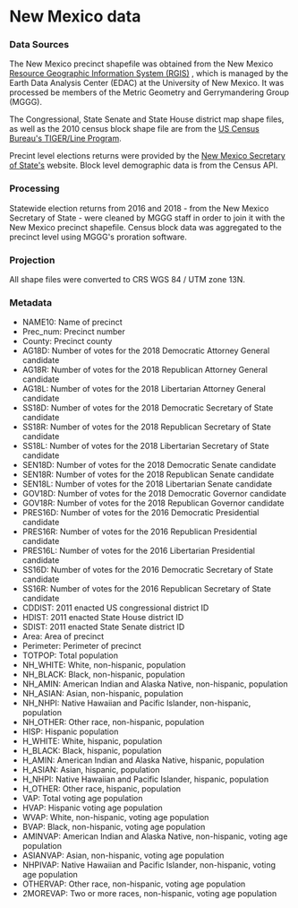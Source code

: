 # New Mexico data

### Data Sources ###

The New Mexico precinct shapefile was obtained from the New Mexico [Resource Geographic Information System (RGIS)](http://rgis.unm.edu/rgis6/) , which is managed by the Earth Data Analysis Center (EDAC) at the University of New Mexico. It was processed be members of the Metric Geometry and Gerrymandering Group (MGGG).

The Congressional, State Senate and State House district map shape files, as well as the 2010 census block shape file are from the [US Census Bureau's TIGER/Line Program](https://www.census.gov/geographies/mapping-files/time-series/geo/tiger-line-file.html). 

Precint level elections returns were provided by the  [New Mexico Secretary of State's](https://www.sos.state.nm.us/voting-and-elections/election-results/past-election-results-2018/) website. Block level demographic data is from the Census API.

### Processing ###

Statewide election returns from 2016 and 2018 - from the New Mexico Secretary of State - were cleaned by MGGG staff in order to join it with the New Mexico precinct shapefile. Census block data was aggregated to the precinct level using MGGG's proration software.

### Projection ###
All shape files were converted to CRS WGS 84 / UTM zone 13N.

### Metadata ###

* NAME10: Name of precinct
* Prec_num: Precinct number
*	County: Precinct county
*	AG18D: Number of votes for the 2018 Democratic Attorney General candidate
*	AG18R: Number of votes for the 2018 Republican Attorney General candidate
*	AG18L: Number of votes for the 2018 Libertarian Attorney General candidate
*	SS18D: Number of votes for the 2018 Democratic Secretary of State candidate
*	SS18R: Number of votes for the 2018 Republican Secretary of State candidate
*	SS18L: Number of votes for the 2018 Libertarian Secretary of State candidate
*	SEN18D: Number of votes for the 2018 Democratic Senate candidate
*	SEN18R: Number of votes for the 2018 Republican Senate candidate
*	SEN18L: Number of votes for the 2018 Libertarian Senate candidate
*	GOV18D: Number of votes for the 2018 Democratic Governor candidate
*	GOV18R: Number of votes for the 2018 Republican Governor candidate
*	PRES16D: Number of votes for the 2016 Democratic Presidential candidate
*	PRES16R: Number of votes for the 2016 Republican Presidential candidate
*	PRES16L: Number of votes for the 2016 Libertarian Presidential candidate
*	SS16D: Number of votes for the 2016 Democratic Secretary of State candidate
*	SS16R: Number of votes for the 2016 Republican Secretary of State candidate
*	CDDIST: 2011 enacted US congressional district ID
*	HDIST: 2011 enacted State House district ID
*	SDIST: 2011 enacted State Senate district ID
*	Area: Area of precinct
*	Perimeter: Perimeter of precinct
*	TOTPOP: Total population
*	NH_WHITE: White, non-hispanic, population
*	NH_BLACK: Black, non-hispanic, population
*	NH_AMIN: American Indian and Alaska Native, non-hispanic, population
*	NH_ASIAN: Asian, non-hispanic, population
*	NH_NHPI: Native Hawaiian and Pacific Islander, non-hispanic, population
*	NH_OTHER: Other race, non-hispanic, population
*	HISP: Hispanic population
*	H_WHITE: White, hispanic, population
*	H_BLACK: Black, hispanic, population
*	H_AMIN: American Indian and Alaska Native, hispanic, population
*	H_ASIAN: Asian, hispanic, population
*	H_NHPI: Native Hawaiian and Pacific Islander, hispanic, population
*	H_OTHER: Other race, hispanic, population
*	VAP: Total voting age population
*	HVAP: Hispanic voting age population
*	WVAP: White, non-hispanic, voting age population
*	BVAP: Black, non-hispanic, voting age population
*	AMINVAP: American Indian and Alaska Native, non-hispanic, voting age population
*	ASIANVAP: Asian, non-hispanic, voting age population
*	NHPIVAP: Native Hawaiian and Pacific Islander, non-hispanic, voting age population
*	OTHERVAP: Other race, non-hispanic, voting age population
*	2MOREVAP: Two or more races, non-hispanic, voting age population
